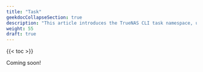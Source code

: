 ```yaml
---
title: "Task"
geekdocCollapseSection: true
description: "This article introduces the TrueNAS CLI task namespace, used to access child namespaces and commands including cloud_sync, cron_job, replication, rsync, smart_test, and snapshot." 
weight: 55
draft: true
---
```


{{< toc >}}

Coming soon!
